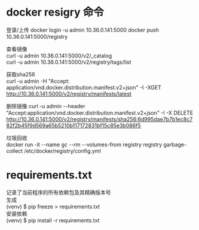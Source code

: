 # docker resigry 命令
登录/上传
docker login -u admin 10.36.0.141:5000
docker push 10.36.0.141:5000/registry

查看镜像  
curl -u admin 10.36.0.141:5000/v2/_catalog  
curl -u admin 10.36.0.141:5000/v2/registry/tags/list  

获取sha256  
curl -u admin -H "Accept: application/vnd.docker.distribution.manifest.v2+json" -I -XGET http://10.36.0.141:5000/v2/registry/manifests/latest  

删除镜像
curl -u admin --header "Accept:application/vnd.docker.distribution.manifest.v2+json" -I -X DELETE http://10.36.0.141:5000/v2/registry/manifests/sha256:6d995dae7b7b1ec8c782f2b45f9d569a65b5210b117172831bf15c85e3b086f5  

垃圾回收  
docker run -it --name gc --rm --volumes-from registry registry garbage-collect /etc/docker/registry/config.yml


# requirements.txt
记录了当前程序的所有依赖包及其精确版本号  
生成  
(venv) $ pip freeze > requirements.txt  
安装依赖  
(venv) $ pip install -r requirements.txt  

